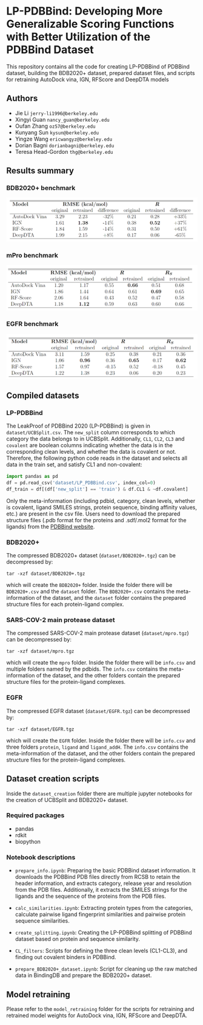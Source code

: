 # LP-PDBBind: Developing More Generalizable Scoring Functions with Better Utilization of the PDBBind Dataset
This repository contains all the code for creating LP-PDBBind of PDBBind dataset, building the BDB2020+ dataset, prepared dataset files, and scripts for retraining AutoDock vina, IGN, RFScore and DeepDTA models

## Authors
* Jie Li `jerry-li1996@berkeley.edu`
* Xingyi Guan `nancy_guan@berkeley.edu`
* Oufan Zhang `oz57@berkeley.edu`
* Kunyang Sun `kysun@berkeley.edu`
* Yingze Wang `ericwangyz@berkeley.edu`
* Dorian Bagni `dorianbagni@berkeley.edu`
* Teresa Head-Gordon `thg@berkeley.edu`

## Results summary
### BDB2020+ benchmark
![](tables/BDB2020+.png)
### mPro benchmark
![](tables/mPro.png)
### EGFR benchmark
![](tables/EGFR.png)

## Compiled datasets
### LP-PDBBind
The LeakProof of PDBBind 2020 (LP-PDBBind) is given in `dataset/UCBSplit.csv`. The `new_split` column corresponds to which category the data belongs to in UCBSplit. Additionally, `CL1`, `CL2`, `CL3` and `covalent` are boolean columns indicating whether the data is in the corresponding clean levels, and whether the data is covalent or not. Therefore, the following python code reads in the dataset and selects all data in the train set, and satisfy CL1 and non-covalent:

```python
import pandas as pd
df = pd.read_csv('dataset/LP_PDBBind.csv', index_col=0)
df_train = df[(df['new_split'] == 'train') & df.CL1 & ~df.covalent]
```
Only the meta-information (including pdbid, category, clean levels, whether is covalent, ligand SMILES strings, protein sequence, binding affinity values, etc.) are present in the csv file. Users need to download the prepared structure files (.pdb format for the proteins and .sdf/.mol2 format for the ligands) from the [PDBBind website](http://www.pdbbind.org.cn/download.php).

### BDB2020+
The compressed BDB2020+ dataset (`dataset/BDB2020+.tgz`) can be decompressed by:
```
tar -xzf dataset/BDB2020+.tgz
```

which will create the `BDB2020+` folder. Inside the folder there will be `BDB2020+.csv` and the `dataset` folder. The `BDB2020+.csv` contains the meta-information of the dataset, and the `dataset` folder contains the prepared structure files for each protein-ligand complex.

### SARS-COV-2 main protease dataset
The compressed SARS-COV-2 main protease dataset (`dataset/mpro.tgz`) can be decompressed by:
```
tar -xzf dataset/mpro.tgz
```

which will create the `mpro` folder. Inside the folder there will be `info.csv` and multiple folders named by the pdbids. The `info.csv` contains the meta-information of the dataset, and the other folders contain the prepared structure files for the protein-ligand complexes.

### EGFR
The compressed EGFR dataset (`dataset/EGFR.tgz`) can be decompressed by:
```
tar -xzf dataset/EGFR.tgz
```

which will create the `EGFR` folder. Inside the folder there will be `info.csv` and three folders `protein`, `ligand` and `ligand_addH`. The `info.csv` contains the meta-information of the dataset, and the other folders contain the prepared structure files for the protein-ligand complexes.

## Dataset creation scripts
Inside the `dataset_creation` folder there are multiple jupyter notebooks for the creation of UCBSplit and BDB2020+ dataset.

### Required packages
* pandas
* rdkit 
* biopython

### Notebook descriptions
* `prepare_info.ipynb`: Preparing the basic PDBBind dataset information. It downloads the PDBBind PDB files directly from RCSB to retain the header information, and extracts category, release year and resolution from the PDB files. Additionally, it extracts the SMILES strings for the ligands and the sequence of the proteins from the PDB files.

* `calc_similarities.ipynb`: Extracting protein types from the categories, calculate pairwise ligand fingerprint similarities and pairwise protein sequence similarities.

* `create_splitting.ipynb`: Creating the LP-PDBBind splitting of PDBBind dataset based on protein and sequence similarity.

* `CL_filters`: Scripts for defining the three clean levels (CL1-CL3), and finding out covalent binders in PDBBind.

* `prepare_BDB2020+_dataset.ipynb`: Script for cleaning up the raw matched data in BindingDB and prepare the BDB2020+ dataset.

## Model retraining
Please refer to the `model_retraining` folder for the scripts for retraining and retrained model weights for AutoDock vina, IGN, RFScore and DeepDTA.
